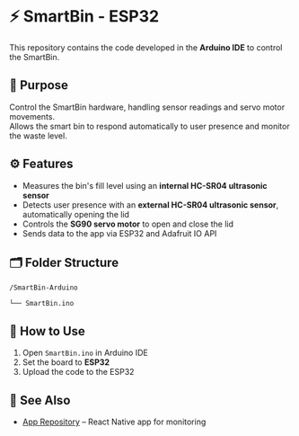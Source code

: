 # ⚡ SmartBin - ESP32

This repository contains the code developed in the **Arduino IDE** to control the SmartBin.

## 🎯 Purpose
Control the SmartBin hardware, handling sensor readings and servo motor movements.  
Allows the smart bin to respond automatically to user presence and monitor the waste level.

## ⚙️ Features
- Measures the bin's fill level using an **internal HC-SR04 ultrasonic sensor** 
- Detects user presence with an **external HC-SR04 ultrasonic sensor**, automatically opening the lid  
- Controls the **SG90 servo motor** to open and close the lid
- Sends data to the app via ESP32 and Adafruit IO API

## 🗂 Folder Structure
`/SmartBin-Arduino`

`└── SmartBin.ino`

## 🚀 How to Use
1. Open `SmartBin.ino` in Arduino IDE  
2. Set the board to **ESP32**  
3. Upload the code to the ESP32

## 🔗 See Also
- [App Repository](https://github.com/AlanLRodrigues/SmartBin-App) – React Native app for monitoring
